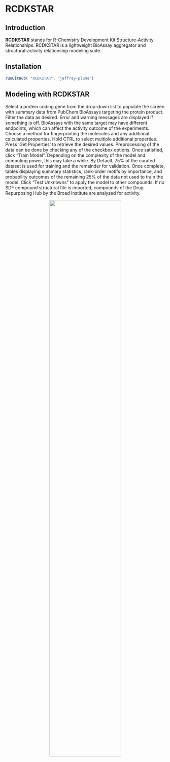 RCDKSTAR
================

## Introduction

**RCDKSTAR** stands for R-Chemistry Development Kit Structure-Activity
Relationships. RCDKSTAR is a lightweight BioAssay aggregator and
structural-activity relationship modeling suite.

## Installation

``` r
runGitHub( "RCDKSTAR", "jeffrey-plume")
```

## Modeling with RCDKSTAR

Select a protein coding gene from the drop-down list to populate the
screen with summary data from PubChem BioAssays targeting the protein
product. Filter the data as desired. Error and warning messages are
displayed if something is off. BioAssays with the same target may have
different endpoints, which can affect the activity outcome of the
experiments. Choose a method for fingerprinting the molecules and any
additional calculated properties. Hold CTRL to select multiple
additional properties. Press ‘Get Properties’ to retrieve the desired
values. Preprocessing of the data can be done by checking any of the
checkbox options. Once satisfied, click “Train Model”. Depending on the
complexity of the model and computing power, this may take a while. By
Default, 75% of the curated dataset is used for training and the
remainder for validation. Once complete, tables displaying summary
statistics, rank-order motifs by importance, and probability outcomes of
the remaining 25% of the data not used to train the model. Click “Test
Unknowns” to apply the model to other compounds. If no SDF compound
structural file is imported, compounds of the Drug Repurposing Hub by
the Broad Institute are analyzed for activity.

<div align="center">

<img src="Peek 2022-06-29 19-28.gif" width="67%" />

</div>
